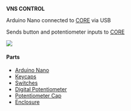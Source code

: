 **VNS CONTROL**

Arduino Nano connected to [CORE](https://github.com/kormyen/VNS/tree/master/CORE) via USB

Sends button and potentiometer inputs to [CORE](https://github.com/kormyen/VNS/tree/master/CORE)

<img src='https://raw.githubusercontent.com/kormyen/VNS/master/CONTROL/000.jpg'>

#### Parts

- [Arduino Nano](https://www.aliexpress.com/item/Freeshipping-Nano-3-0-controller-compatible-for-arduino-nano-CH340-USB-driver-NO-CABLE/32341832857.html)
- [Keycaps](https://www.aliexpress.com/item/62-Keys-Gaming-Keyboard-Keycaps-Black-Thick-PBT-Keycap-White-Blank-OEM-Profile-ISO-Key-Caps/32837149216.html)
- [Switches](https://www.aliexpress.com/item/10Pcs-Mechanical-Keyboard-Switch-Original-Cherry-MX-Switch-3-Pin-Mechanical-Keyboard-Switch/32855100899.html)
- [Digital Potentiometer](https://www.aliexpress.com/item/5pcs-Rotary-encoder-code-switch-EC11-audio-digital-potentiometer-with-switch-5Pin-handle-length-15mm/32798669185.html)
- [Potentiometer Cap](https://www.aliexpress.com/item/High-Quality-Aluminum-Knob-18-16mm-D-Shaft-Audio-Knob-Potentiometer-Knob/32751423188.html)
- [Enclosure](https://www.aliexpress.com/item/free-shipping-project-case-plastic-screw-covers-1-pcs-120-60-35mm-enclosures-for-electronics-distribution/2047911225.html)